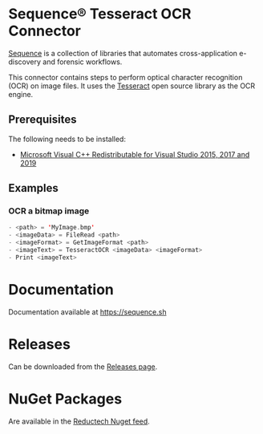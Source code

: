 # Sequence® Tesseract OCR Connector

[Sequence](https://gitlab.com/reductech/sequence) is a collection of
libraries that automates cross-application e-discovery and forensic workflows.

This connector contains steps to perform optical character recognition (OCR)
on image files. It uses the [Tesseract](https://github.com/tesseract-ocr/tesseract)
open source library as the OCR engine.

## Prerequisites

The following needs to be installed:

- [Microsoft Visual C++ Redistributable for Visual Studio 2015, 2017 and 2019](https://support.microsoft.com/en-us/topic/the-latest-supported-visual-c-downloads-2647da03-1eea-4433-9aff-95f26a218cc0)

## Examples

### OCR a bitmap image

```scala
- <path> = 'MyImage.bmp'
- <imageData> = FileRead <path>
- <imageFormat> = GetImageFormat <path>
- <imageText> = TesseractOCR <imageData> <imageFormat>
- Print <imageText>
```

# Documentation

Documentation available at https://sequence.sh

# Releases

Can be downloaded from the [Releases page](https://gitlab.com/reductech/sequence/connectors/tesseract/-/releases).

# NuGet Packages

Are available in the [Reductech Nuget feed](https://gitlab.com/reductech/nuget/-/packages).
